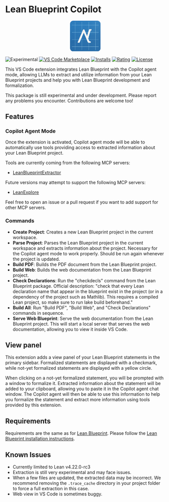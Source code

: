 # Lean Blueprint Copilot

<div align="center">
  <img src="images/icon.png" alt="Lean Blueprint Copilot Icon" width="96"/>
</div>

![Experimental](https://img.shields.io/badge/status-experimental-orange)
[![VS Code Marketplace](https://img.shields.io/visual-studio-marketplace/v/augustepoiroux.leanblueprintcopilot?label=VS%20Code%20Marketplace)](https://marketplace.visualstudio.com/items?itemName=augustepoiroux.leanblueprintcopilot)
[![Installs](https://img.shields.io/visual-studio-marketplace/i/augustepoiroux.leanblueprintcopilot?label=Installs)](https://marketplace.visualstudio.com/items?itemName=augustepoiroux.leanblueprintcopilot)
[![Rating](https://img.shields.io/visual-studio-marketplace/r/augustepoiroux.leanblueprintcopilot?label=Rating)](https://marketplace.visualstudio.com/items?itemName=augustepoiroux.leanblueprintcopilot)
[![License](https://img.shields.io/github/license/augustepoiroux/LeanBlueprintCopilot)](https://github.com/augustepoiroux/LeanBlueprintCopilot/blob/main/LICENSE)

This VS Code extension integrates Lean Blueprint with the Copilot agent mode, allowing LLMs to extract and utilize information from your Lean Blueprint projects and help you with Lean Blueprint development and formalization.

This package is still experimental and under development.
Please report any problems you encounter. Contributions are welcome too!

## Features

### Copilot Agent Mode

Once the extension is activated, Copilot agent mode will be able to automatically use tools providing access to extracted information about your Lean Blueprint project.

Tools are currently coming from the following MCP servers:

- [LeanBlueprintExtractor](https://github.com/augustepoiroux/LeanBlueprintExtractor)

Future versions may attempt to support the following MCP servers:

- [LeanExplore](https://www.leanexplore.com/docs/mcp)

Feel free to open an issue or a pull request if you want to add support for other MCP servers.

### Commands

- **Create Project**: Creates a new Lean Blueprint project in the current workspace.
- **Parse Project**: Parses the Lean Blueprint project in the current workspace and extracts information about the project. Necessary for the Copilot agent mode to work properly. Should be run again whenever the project is updated.
- **Build PDF**: Builds the PDF document from the Lean Blueprint project.
- **Build Web**: Builds the web documentation from the Lean Blueprint project.
- **Check Declarations**: Run the "checkdecls" command from the Lean Blueprint package. Official description: "check that every Lean declaration name that appear in the blueprint exist in the project (or in a dependency of the project such as Mathlib). This requires a compiled Lean project, so make sure to run lake build beforehand."
- **Build All**: Run "Build PDF", "Build Web", and "Check Declarations" commands in sequence.
- **Serve Web Blueprint**: Serve the web documentation from the Lean Blueprint project. This will start a local server that serves the web documentation, allowing you to view it inside VS Code.

## View panel

This extension adds a view panel of your Lean Blueprint statements in the primary sidebar. Formalized statements are displayed with a checkmark, while not-yet formalized statements are displayed with a yellow circle.

When clicking on a not-yet formalized statement, you will be prompted with a window to formalize it. Extracted information about the statement will be added to your clipboard, allowing you to paste it in the Copilot agent chat window. The Copilot agent will then be able to use this information to help you formalize the statement and extract more information using tools provided by this extension.

## Requirements

Requirements are the same as for [Lean Blueprint](https://github.com/PatrickMassot/leanblueprint). Please follow the [Lean Blueprint installation instructions](https://github.com/PatrickMassot/leanblueprint/tree/master?tab=readme-ov-file#installation).

## Known Issues

- Currently limited to Lean v4.22.0-rc3
- Extraction is still very experimental and may face issues.
- When a few files are updated, the extracted data may be incorrect. We recommend removing the `.trace_cache` directory in your project folder to force a full extraction in this case.
- Web view in VS Code is sometimes buggy.
